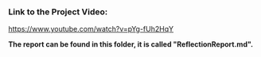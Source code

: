 ### Link to the Project Video:
https://www.youtube.com/watch?v=pYg-fUh2HqY

**The report can be found in this folder, it is called "ReflectionReport.md".**
